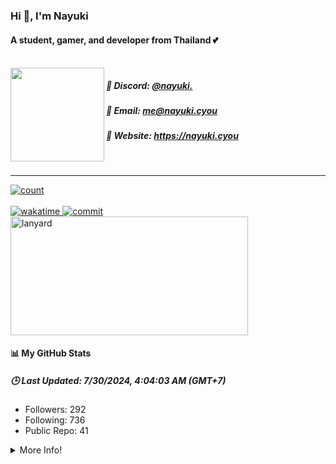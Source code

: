 
<h3><b>Hi 👋, I'm Nayuki</b></h3>
<h4>A student, gamer, and developer from Thailand 💕</h4>
<br />
<img align="left" height="150" src="https://raw.githubusercontent.com/Kuuuuuuuu/Kuuuuuuuu/main/imgs/bocchi.png" />

<div align="left">
  <h5>🌸 Discord: <a href='https://discord.com/users/505777744710336542'>@nayuki.</a></h5>
  <h5>🎀 Email: <a href='mailto:me@nayuki.cyou'>me@nayuki.cyou</a></h5>
  <h5>🌷 Website: <a href='https://nayuki.cyou'>https://nayuki.cyou</a></h5>
</div>
<br />
<hr />
<a href='#'>
  <img alt='count' src='https://moe-counter.glitch.me/get/@MelidaZ?theme=moebooru' />
</a>
<br />
<br />
<a href='https://wakatime.com/@f0797c6d-4099-4a7f-947c-a8144dcd6348'>
  <img alt='wakatime' src='https://wakatime.com/badge/user/f0797c6d-4099-4a7f-947c-a8144dcd6348.svg' />
</a>
<a href='https://user-badge.committers.top/thailand/Kuuuuuuuu'>
  <img alt='commit' src='https://user-badge.committers.top/thailand/Kuuuuuuuu.svg' />
</a>
<br />
<a href='#'>
  <img alt='lanyard' width="380" height="190" src='https://lanyard.cnrad.dev/api/505777744710336542' />
</a>
<br />
<h4>📊 My GitHub Stats</h4>
<h5><b>🕒 Last Updated: 7/30/2024, 4:04:03 AM (GMT+7)</b></h5>
<ul>
  <li>Followers: 292</li>
  <li>Following: 736</li>
  <li>Public Repo: 41</li>
</ul>
<details>
  <summary>More Info!</summary>
  <br />
  <br />
  <a href='#'>
    <div>
      <img alt='github' src='https://github-readme-stats.vercel.app/api?username=Kuuuuuuuu&show_icons=true&include_all_commits=true&line_height=28.5&count_private=true&title_color=82CAFF&icon_color=82CAFF&bg_color=191970&theme=nord' />
      <br />
      <img alt='github' src='https://github-readme-stats.vercel.app/api/top-langs?username=Kuuuuuuuu&langs_count=15&layout=compact&count_private=true&title_color=82CAFF&icon_color=82CAFF&bg_color=191970&theme=nord' />
      <br />
      <img alt='trophy' src='https://github-profile-trophy.vercel.app/?username=Kuuuuuuuu&row=2&column=4&theme=algolia' />
      <br />
      <img alt='repo' src='https://github-contributor-stats.vercel.app/api?username=Kuuuuuuuu&show_icons=true&include_all_commits=true&line_height=28.5&count_private=true&title_color=82CAFF&icon_color=82CAFF&bg_color=191970&theme=nord' />
      <br />
      <img alt='wakatime-stats' src='https://github-readme-stats.vercel.app/api/wakatime?username=Nayuki&layout=compact&title_color=82CAFF&icon_color=82CAFF&bg_color=191970&theme=nord' />
    </div>
  </a>
</details>
